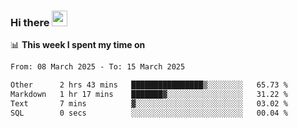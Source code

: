 ### Hi there <a href="https://www.gautamkrishnar.com/"><img src="https://media.giphy.com/media/hvRJCLFzcasrR4ia7z/giphy.gif" width="25px"></a>

📊 **This week I spent my time on**

<!--START_SECTION:waka-->

```txt
From: 08 March 2025 - To: 15 March 2025

Other      2 hrs 43 mins   ████████████████▒░░░░░░░░   65.73 %
Markdown   1 hr 17 mins    ███████▓░░░░░░░░░░░░░░░░░   31.22 %
Text       7 mins          ▓░░░░░░░░░░░░░░░░░░░░░░░░   03.02 %
SQL        0 secs          ░░░░░░░░░░░░░░░░░░░░░░░░░   00.04 %
```

<!--END_SECTION:waka-->
